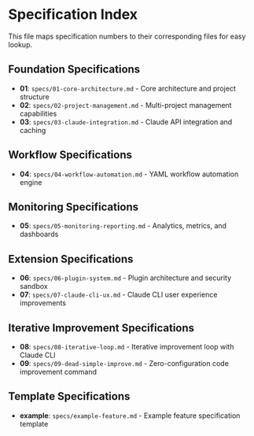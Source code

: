# Specification Index

This file maps specification numbers to their corresponding files for easy lookup.

## Foundation Specifications
- **01**: `specs/01-core-architecture.md` - Core architecture and project structure
- **02**: `specs/02-project-management.md` - Multi-project management capabilities 
- **03**: `specs/03-claude-integration.md` - Claude API integration and caching

## Workflow Specifications  
- **04**: `specs/04-workflow-automation.md` - YAML workflow automation engine

## Monitoring Specifications
- **05**: `specs/05-monitoring-reporting.md` - Analytics, metrics, and dashboards

## Extension Specifications
- **06**: `specs/06-plugin-system.md` - Plugin architecture and security sandbox
- **07**: `specs/07-claude-cli-ux.md` - Claude CLI user experience improvements

## Iterative Improvement Specifications
- **08**: `specs/08-iterative-loop.md` - Iterative improvement loop with Claude CLI
- **09**: `specs/09-dead-simple-improve.md` - Zero-configuration code improvement command

## Template Specifications
- **example**: `specs/example-feature.md` - Example feature specification template